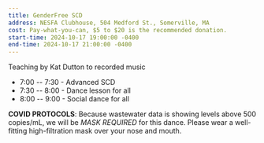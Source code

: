 ```yaml
---
title: GenderFree SCD
address: NESFA Clubhouse, 504 Medford St., Somerville, MA
cost: Pay-what-you-can, $5 to $20 is the recommended donation.
start-time: 2024-10-17 19:00:00 -0400
end-time: 2024-10-17 21:00:00 -0400 
---
```

Teaching by Kat Dutton to recorded music

- 7:00 -- 7:30 - Advanced SCD
- 7:30 -- 8:00 - Dance lesson for all
- 8:00 -- 9:00 - Social dance for all

**COVID PROTOCOLS**: Because wastewater data is showing levels above 500 copies/mL, we will be *MASK REQUIRED* for this dance. Please wear a well-fitting high-filtration mask over your nose and mouth.
